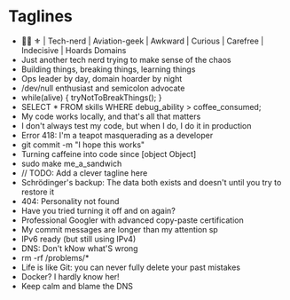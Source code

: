 # Taglines

- 🏳️‍🌈 ⚜️ | Tech-nerd | Aviation-geek | Awkward | Curious | Carefree | Indecisive | Hoards Domains
- Just another tech nerd trying to make sense of the chaos
- Building things, breaking things, learning things
- Ops leader by day, domain hoarder by night
- /dev/null enthusiast and semicolon advocate
- while(alive) { tryNotToBreakThings(); }
- SELECT * FROM skills WHERE debug_ability > coffee_consumed;
- My code works locally, and that's all that matters
- I don't always test my code, but when I do, I do it in production
- Error 418: I'm a teapot masquerading as a developer
- git commit -m "I hope this works"
- Turning caffeine into code since [object Object]
- sudo make me_a_sandwich
- // TODO: Add a clever tagline here
- Schrödinger's backup: The data both exists and doesn't until you try to restore it
- 404: Personality not found
- Have you tried turning it off and on again?
- Professional Googler with advanced copy-paste certification
- My commit messages are longer than my attention sp
- IPv6 ready (but still using IPv4)
- DNS: Don't kNow what'S wrong
- rm -rf /problems/*
- Life is like Git: you can never fully delete your past mistakes
- Docker? I hardly know her!
- Keep calm and blame the DNS